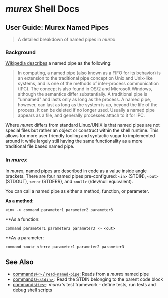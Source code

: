 # _murex_ Shell Docs

## User Guide: Murex Named Pipes

> A detailed breakdown of named pipes in _murex_

### Background

[Wikipedia describes](https://en.wikipedia.org/wiki/Named_pipe) a named pipe as the following:

> In computing, a named pipe (also known as a FIFO for its behavior) is an
> extension to the traditional pipe concept on Unix and Unix-like systems, and
> is one of the methods of inter-process communication (IPC). The concept is
> also found in OS/2 and Microsoft Windows, although the semantics differ
> substantially. A traditional pipe is "unnamed" and lasts only as long as the
> process. A named pipe, however, can last as long as the system is up, beyond
> the life of the process. It can be deleted if no longer used. Usually a named
> pipe appears as a file, and generally processes attach to it for IPC.

Where _murex_ differs from standard Linux/UNIX is that named pipes are not
special files but rather an object or construct within the shell runtime. This
allows for more user friendly tooling and syntactic sugar to implemented around
it while largely still having the same functionality as a more traditional file
based named pipe.

### In _murex_

In _murex_, named pipes are described in code as a value inside angle brackets.
There are four named pipes pre-configured: `<in>` (STDIN), `<out>` (STDOUT),
`<err>` (STDERR), and `<null>` (/dev/null equivalent).

You can call a named pipe as either a method, function, or parameter.

**As a method:**

    <in> -> command parameter1 parameter2 parameter3
    
**As a function:

    command parameter1 parameter2 parameter3 -> <out>
    
**As a parameter:

    command <out> <!err> parameter1 parameter2 parameter3

## See Also

* [commands/`<>` / `read-named-pipe`](../commands/namedpipe.md):
  Reads from a _murex_ named pipe
* [commands/`<stdin>` ](../commands/stdin.md):
  Read the STDIN belonging to the parent code block
* [commands/`test`](../commands/test.md):
  _murex_'s test framework - define tests, run tests and debug shell scripts